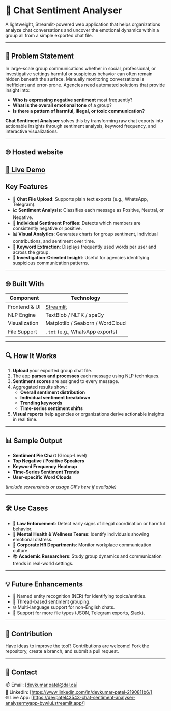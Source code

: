 # 🧠 Chat Sentiment Analyser
A lightweight, Streamlit-powered web application that helps organizations analyze chat conversations and uncover the emotional dynamics within a group all from a simple exported chat file.

---

## 🚨 Problem Statement

In large-scale group communications whether in social, professional, or investigative settings harmful or suspicious behavior can often remain hidden beneath the surface. Manually monitoring conversations is inefficient and error-prone. Agencies need automated solutions that provide insight into:

- **Who is expressing negative sentiment** most frequently?
- **What is the overall emotional tone** of a group?
- **Is there a pattern of harmful, illegal, or toxic communication?**

**Chat Sentiment Analyser** solves this by transforming raw chat exports into actionable insights through sentiment analysis, keyword frequency, and interactive visualizations.

---
## 🌐 Hosted website
[🔗 Live Demo](https://devpatel43543-chat-sentiment-analyser-analysermyapp-bvwlui.streamlit.app/)
---
## Key Features

- **📂 Chat File Upload**: Supports plain text exports (e.g., WhatsApp, Telegram).
- **📈 Sentiment Analysis**: Classifies each message as Positive, Neutral, or Negative.
- **👤 Individual Sentiment Profiles**: Detects which members are consistently negative or positive.
- **📊 Visual Analytics**: Generates charts for group sentiment, individual contributions, and sentiment over time.
- **🧠 Keyword Extraction**: Displays frequently used words per user and across the group.
- **🔎 Investigation-Oriented Insight**: Useful for agencies identifying suspicious communication patterns.

---

## 🌐 Built With

| Component     | Technology          |
|---------------|---------------------|
| Frontend & UI | [Streamlit](https://streamlit.io/) |
| NLP Engine    | TextBlob / NLTK / spaCy |
| Visualization | Matplotlib / Seaborn / WordCloud |
| File Support  | `.txt` (e.g., WhatsApp exports) |

---

## 🔍 How It Works

1. **Upload** your exported group chat file.
2. The app **parses and processes** each message using NLP techniques.
3. **Sentiment scores** are assigned to every message.
4. Aggregated results show:
   - **Overall sentiment distribution**
   - **Individual sentiment breakdown**
   - **Trending keywords**
   - **Time-series sentiment shifts**
5. **Visual reports** help agencies or organizations derive actionable insights in real time.

---

## 📊 Sample Output

- **Sentiment Pie Chart** (Group-Level)
- **Top Negative / Positive Speakers**
- **Keyword Frequency Heatmap**
- **Time-Series Sentiment Trends**
- **User-specific Word Clouds**

*(Include screenshots or usage GIFs here if available)*

---

## 🛠️ Use Cases

- 👮 **Law Enforcement**: Detect early signs of illegal coordination or harmful behavior.
- 🧠 **Mental Health & Wellness Teams**: Identify individuals showing emotional distress.
- 🏢 **Corporate HR Departments**: Monitor workplace communication culture.
- 📚 **Academic Researchers**: Study group dynamics and communication trends in real-world settings.

---

## 💡 Future Enhancements

- 🔐 Named entity recognition (NER) for identifying topics/entities.
- 🧵 Thread-based sentiment grouping.
- 🌐 Multi-language support for non-English chats.
- 📁 Support for more file types (JSON, Telegram exports, Slack).

---

## 🙌 Contribution

Have ideas to improve the tool? Contributions are welcome! Fork the repository, create a branch, and submit a pull request.

---

## 👋 Contact
📫 Email: [devkumar.patel@dal.ca]  
🔗 LinkedIn: [https://www.linkedin.com/in/devkumar-patel-2190811b6/]  
🌐 Live App: [https://devpatel43543-chat-sentiment-analyser-analysermyapp-bvwlui.streamlit.app/]

